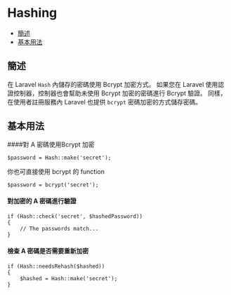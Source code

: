# Hashing

- [簡述](#introduction)
- [基本用法](#basic-usage)

<a name="introduction"></a>
## 簡述

在 Laravel `Hash` 內儲存的密碼使用 Bcrypt 加密方式。
如果您在 Laravel 使用認證控制器，控制器也會幫助未使用 Bcrypt 加密的密碼進行 Bcrypt 驗證。
同樣，在使用者註冊服務內 Laravel 也提供 `bcrypt` 密碼加密的方式儲存密碼。

<a name="basic-usage"></a>
## 基本用法

####對 A 密碼使用Bcrypt 加密

	$password = Hash::make('secret');

你也可直接使用 bcrypt 的 function

	$password = bcrypt('secret');

#### 對加密的 A 密碼進行驗證

	if (Hash::check('secret', $hashedPassword))
	{
		// The passwords match...
	}

#### 檢查 A 密碼是否需要重新加密

	if (Hash::needsRehash($hashed))
	{
		$hashed = Hash::make('secret');
	}

